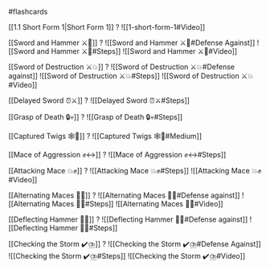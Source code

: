 #flashcards

[[1.1 Short Form 1|Short Form 1]]
?
![[1-short-form-1#Video]]
<!--SR:!2025-10-06,228,245-->

[[Sword and Hammer ⚔️🔨]]
?
![[Sword and Hammer ⚔️🔨#Defense Against]]
![[Sword and Hammer ⚔️🔨#Steps]]
![[Sword and Hammer ⚔️🔨#Video]]
<!--SR:!2025-08-16,90,130-->

[[Sword of Destruction ⚔️💥]]
?
![[Sword of Destruction ⚔️💥#Defense against]]
![[Sword of Destruction ⚔️💥#Steps]]
![[Sword of Destruction ⚔️💥#Video]]
<!--SR:!2025-09-04,342,250-->

[[Delayed Sword ⏰⚔️]]
?
![[Delayed Sword ⏰⚔️#Steps]]
<!--SR:!2028-07-16,1372,310-->

[[Grasp of Death 🔒💀]]
?
![[Grasp of Death 🔒💀#Steps]]
<!--SR:!2025-11-09,443,230-->

[[Captured Twigs 🕸️🌿]]
?
![[Captured Twigs 🕸️🌿#Medium]]
<!--SR:!2025-12-09,205,195-->

[[Mace of Aggression ✊↔️]]
?
![[Mace of Aggression ✊↔️#Steps]]
<!--SR:!2025-06-09,29,130-->

[[Attacking Mace 💥✊]]
?
![[Attacking Mace 💥✊#Steps]]
![[Attacking Mace 💥✊#Video]]
<!--SR:!2025-05-26,8,130-->

[[Alternating Maces 🔄✊]]
?
![[Alternating Maces 🔄✊#Defense against]]
![[Alternating Maces 🔄✊#Steps]]
![[Alternating Maces 🔄✊#Video]]
<!--SR:!2027-04-06,887,308-->

[[Deflecting Hammer 🤺🔨]]
?
![[Deflecting Hammer 🤺🔨#Defense against]]
![[Deflecting Hammer 🤺🔨#Steps]]
<!--SR:!2025-08-29,120,150-->

[[Checking the Storm ✔️⛈️]]
?
![[Checking the Storm ✔️⛈️#Defense Against]]
![[Checking the Storm ✔️⛈️#Steps]]
![[Checking the Storm ✔️⛈️#Video]]
<!--SR:!2025-06-04,34,130-->

